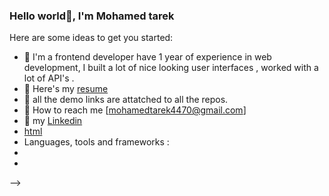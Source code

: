 ### Hello world👋, I'm Mohamed tarek

Here are some ideas to get you started:

- 🔭 I'm a frontend developer have 1 year of experience in web development,
I built a lot of nice looking user interfaces , worked with a lot of API's .
- 🌱 Here's my [resume](https://drive.google.com/drive/u/0/my-drive)
- 👯 all the demo links are attatched to all the repos.
- 🤔 How to reach me [mohamedtarek4470@gmail.com]
- 💬 my [Linkedin](https://www.linkedin.com/in/mohamed-tarek-09850723a)
- [html](https://ar.m.wikipedia.org/wiki/%D9%85%D9%84%D9%81:HTML5_logo_and_wordmark.svg)
- Languages, tools and frameworks :
- 
-
-->
